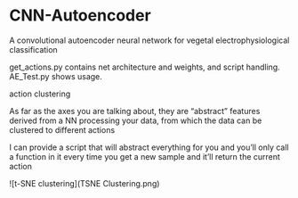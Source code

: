 # CNN-Autoencoder
A convolutional autoencoder neural network for vegetal electrophysiological classification

get_actions.py contains net architecture and weights, and script handling. AE_Test.py shows usage.

action clustering

As far as the axes you are talking about, they are “abstract” features derived from a NN processing your data, from which the data can be clustered to different actions

 I can provide a script that will abstract everything for you and you’ll only call a function in it every time you get a new sample and it’ll return the current action
 
 
![t-SNE clustering](TSNE Clustering.png)
